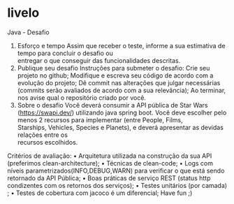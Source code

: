 # livelo

Java - Desafio 
1. Esforço e tempo 
Assim que receber o teste, informe a sua estimativa de tempo para concluir o desafio ou  
entregar o que conseguir das funcionalidades descritas. 
2. Publique seu desafio 
Instruções para submeter o desafio: 
Crie seu projeto no github; 
Modifique e escreva seu código de acordo com a evolução do projeto; 
Dê commit nas alterações que julgar necessárias (commits serão avaliados de acordo com a sua  relevância); 
Ao terminar, nos avise qual o repositório criado por você. 
3. Sobre o desafio 
Você deverá consumir a API pública de Star Wars (https://swapi.dev/) utilizando java spring  boot. Você deve escolher pelo menos 2 recursos para implementar (entre People, Films,  
Starships, Vehicles, Species e Planets), e deverá apresentar as devidas relações entre os  
recursos escolhidos.  
  
Critérios de avaliação: 
• Arquitetura utilizada na construção da sua API (preferimos clean-architecture); 
• Técnicas de clean-code; 
• Logs com níveis parametrizados(INFO,DEBUG,WARN) para verificar o que está sendo  
retornado da API Pública; 
• Boas práticas de serviço REST (status http condizentes com os retornos dos serviços); 
• Testes unitários (por camada) ; 
• Testes de cobertura com jacoco é um diferencial; 
Have fun ;)
